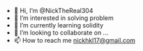 - 👋 Hi, I’m @NickTheReal304
- 👀 I’m interested in solving problem
- 🌱 I’m currently learning solidity
- 💞️ I’m looking to collaborate on ...
- 📫 How to reach me nickhkl17@gmail.com

<!---
NickTheReal304/NickTheReal304 is a ✨ special ✨ repository because its `README.md` (this file) appears on your GitHub profile.
You can click the Preview link to take a look at your changes.
--->
